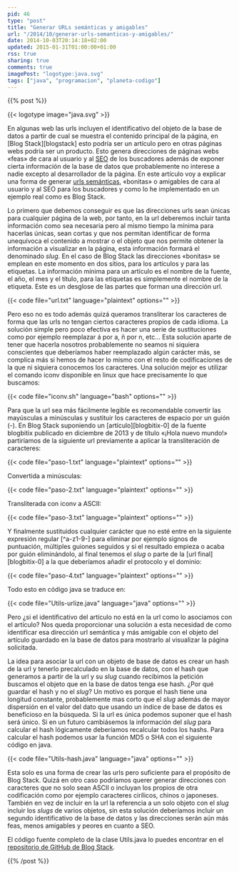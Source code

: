 ```yaml
---
pid: 46
type: "post"
title: "Generar URLs semánticas y amigables"
url: "/2014/10/generar-urls-semanticas-y-amigables/"
date: 2014-10-03T20:14:18+02:00
updated: 2015-01-31T01:00:00+01:00
rss: true
sharing: true
comments: true
imagePost: "logotype:java.svg"
tags: ["java", "programacion", "planeta-codigo"]
---
```


{{% post %}}

{{< logotype image="java.svg" >}}

En algunas web las urls incluyen el identificativo del objeto de la base de datos a partir de cual se muestra el contenido principal de la página, en [Blog Stack][blogstack] esto podría ser un artículo pero en otras páginas webs podría ser un producto. Esto genera direcciones de páginas webs «feas» de cara al usuario y al [SEO](https://en.wikipedia.org/wiki/Search_engine_optimization) de los buscadores además de exponer cierta información de la base de datos que probablemente no interese a nadie excepto al desarrollador de la página. En este artículo voy a explicar una forma de generar [urls semánticas](https://es.wikipedia.org/wiki/URL_sem%C3%A1ntica), «bonitas» o amigables de cara al usuario y al SEO para los buscadores y como lo he implementado en un ejemplo real como es Blog Stack.

Lo primero que debemos conseguir es que las direcciones urls sean únicas para cualquier página de la web, por tanto, en la url deberemos incluir tanta información como sea necesaria pero al mismo tiempo la mínima para hacerlas únicas, sean cortas y que nos permitan identificar de forma unequívoca el contenido a mostrar o el objeto que nos permite obtener la información a visualizar en la página, esta información formará el denominado _slug_. En el caso de Blog Stack las direcciones «bonitas» se emplean en este momento en dos sitios, para los artículos y para las etiquetas. La información mínima para un artículo es el nombre de la fuente, el año, el mes y el título, para las etiquetas es simplemente el nombre de la etiqueta. Este es un desglose de las partes que forman una dirección url.

{{< code file="url.txt" language="plaintext" options="" >}}

Pero eso no es todo además quizá queramos transliterar los caracteres de forma que las urls no tengan ciertos caracteres propios de cada idioma. La solución simple pero poco efectiva es hacer una serie de sustituciones como por ejemplo reemplazar á por a, ñ por n, etc... Esta solución aparte de tener que hacerla nosotros probablemente no seamos ni siquiera conscientes que deberíamos haber reemplazado algún carácter más, se complica más si hemos de hacer lo mismo con el resto de codificaciones de la que ni siquiera conocemos los caracteres. Una solución mejor es utilizar el comando iconv disponible en linux que hace precisamente lo que buscamos:

{{< code file="iconv.sh" language="bash" options="" >}}

Para que la url sea más fácilmente legible es recomendable convertir las mayúsculas a minúsculas y sustituir los caracteres de espacio por un guión (-). En Blog Stack suponiendo un [artículo][blogbitix-0] de la fuente blogbitix publicado en diciembre de 2013 y de título «¡Hola nuevo mundo!» partiríamos de la siguiente url previamente a aplicar la transliteración de caracteres:

{{< code file="paso-1.txt" language="plaintext" options="" >}}

Convertida a minúsculas:

{{< code file="paso-2.txt" language="plaintext" options="" >}}

Transliterada con iconv a ASCII:

{{< code file="paso-3.txt" language="plaintext" options="" >}}

Y finalmente sustituidos cualquier carácter que no esté entre en la siguiente expresión regular [^a-z1-9-] para eliminar por ejemplo signos de puntuación, múltiples guiones seguidos y si el resultado empieza o acaba por guión eliminándolo, al final tenemos el _slug_ o parte de la [url final][blogbitix-0] a la que deberíamos añadir el protocolo y el dominio:

{{< code file="paso-4.txt" language="plaintext" options="" >}}

Todo esto en código java se traduce en:

{{< code file="Utils-urlize.java" language="java" options="" >}}

Pero ¿si el identificativo del artículo no está en la url como lo asociamos con el artículo? Nos queda proporcionar una solución a esta necesidad de como identificar esa dirección url semántica y más amigable con el objeto del artículo guardado en la base de datos para mostrarlo al visualizar la página solicitada.

La idea para asociar la url con un objeto de base de datos es crear un hash de la url y tenerlo precalculado en la base de datos, con el hash que generamos a partir de la url y su _slug_ cuando recibimos la petición buscamos el objeto que en la base de datos tenga ese hash. ¿Por qué guardar el hash y no el _slug_? Un motivo es porque el hash tiene una longitud constante, probablemente mas corto que el _slug_ además de mayor dispersión en el valor del dato que usando un índice de base de datos es beneficioso en la búsqueda. Si la url es única podemos suponer que el hash será único. Si en un futuro cambiásemos la información del _slug_ para calcular el hash lógicamente deberíamos recalcular todos los hashs. Para calcular el hash podemos usar la función MD5 o SHA con el siguiente código en java.

{{< code file="Utils-hash.java" language="java" options="" >}}

Esta solo es una forma de crear las urls pero suficiente para el propósito de Blog Stack. Quizá en otro caso podríamos querer generar direcciones con caracteres que no solo sean ASCII o incluyan los propios de otra codificación como por ejemplo caracteres cirílicos, chinos o japoneses. También en vez de incluir en la url la referencia a un solo objeto con el _slug_ incluir los _slugs_ de varios objetos, sin esta solución deberíamos incluir un segundo identificativo de la base de datos y las direcciones serán aún más feas, menos amigables y peores en cuanto a SEO.

El código fuente completo de la clase Utils.java lo puedes encontrar en el [repositorio de GitHub de Blog Stack](https://github.com/picodotdev/blog-stack/tree/master).

{{% /post %}}